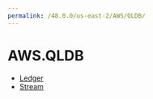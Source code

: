 ```yaml
---
permalink: /48.0.0/us-east-2/AWS/QLDB/
---
```


# AWS.QLDB



* [Ledger](Ledger.md)
* [Stream](Stream.md)